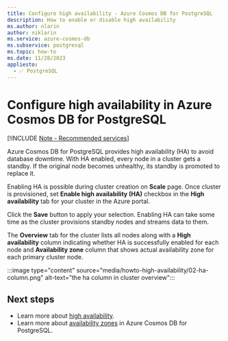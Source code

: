 ```yaml
---
title: Configure high availability - Azure Cosmos DB for PostgreSQL
description: How to enable or disable high availability
ms.author: nlarin
author: niklarin
ms.service: azure-cosmos-db
ms.subservice: postgresql
ms.topic: how-to
ms.date: 11/28/2023
appliesto:
  - ✅ PostgreSQL
---
```


# Configure high availability in Azure Cosmos DB for PostgreSQL

[!INCLUDE [Note - Recommended services](includes/note-recommended-services.md)]

Azure Cosmos DB for PostgreSQL provides high availability
(HA) to avoid database downtime. With HA enabled, every node in a cluster
gets a standby. If the original node becomes unhealthy, its standby is
promoted to replace it.

Enabling HA is possible during cluster creation on **Scale** page. Once cluster is provisioned, set **Enable high availability (HA)** checkbox in the **High availability** tab for your cluster in the Azure portal.

Click the **Save** button to apply your selection. Enabling HA can take some
time as the cluster provisions standby nodes and streams data to them.

The **Overview** tab for the cluster lists all nodes along with a **High availability** column indicating whether HA is successfully enabled for each node and **Availability zone** column that shows actual availability zone for each primary cluster node.

:::image type="content" source="media/howto-high-availability/02-ha-column.png" alt-text="the ha column in cluster overview":::

## Next steps

- Learn more about [high availability](concepts-high-availability.md).
- Learn more about [availability zones](./concepts-availability-zones.md) in Azure Cosmos DB for PostgreSQL.
